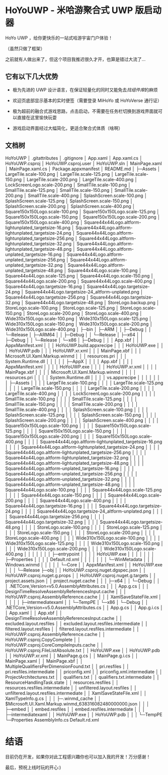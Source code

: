 # HoYoUWP - 米哈游聚合式 UWP 版启动器

HoYo UWP ，给你更快乐的一站式哈游宇宙门户体验！

（虽然只做了框架）

之前就有人做出来了，但这个项目我推迟很久才开，也算是错过大流了...

## 它有以下几大优势

- 极为先进的 UWP 设计语言，在保证轻量化的同时又能免去*找组件库*的麻烦

- 欢迎页底部显示基本的实时便签（需要登录 MiHoYo 或 HoYoVerse 通行证）

- 极为超前的融合式游戏思路，点击启动，不需要在任务栏切换到游戏界面就可以直接在这里愉快玩耍

- 游戏启动界面经过大幅简化，更适合聚合式体质（啥啊）

## 文档树

HoYoUWP
│  .gitattributes
│  .gitignore
│  App.xaml
│  App.xaml.cs
│  HoYoUWP.csproj
│  HoYoUWP.csproj.user
│  HoYoUWP.sln
│  MainPage.xaml
│  MainPage.xaml.cs
│  Package.appxmanifest
│  README.md
│
├─Assets
│      LargeTile.scale-100.png
│      LargeTile.scale-125.png
│      LargeTile.scale-150.png
│      LargeTile.scale-200.png
│      LargeTile.scale-400.png
│      LockScreenLogo.scale-200.png
│      SmallTile.scale-100.png
│      SmallTile.scale-125.png
│      SmallTile.scale-150.png
│      SmallTile.scale-200.png
│      SmallTile.scale-400.png
│      SplashScreen.scale-100.png
│      SplashScreen.scale-125.png
│      SplashScreen.scale-150.png
│      SplashScreen.scale-200.png
│      SplashScreen.scale-400.png
│      Square150x150Logo.scale-100.png
│      Square150x150Logo.scale-125.png
│      Square150x150Logo.scale-150.png
│      Square150x150Logo.scale-200.png
│      Square150x150Logo.scale-400.png
│      Square44x44Logo.altform-lightunplated_targetsize-16.png
│      Square44x44Logo.altform-lightunplated_targetsize-24.png
│      Square44x44Logo.altform-lightunplated_targetsize-256.png
│      Square44x44Logo.altform-lightunplated_targetsize-32.png
│      Square44x44Logo.altform-lightunplated_targetsize-48.png
│      Square44x44Logo.altform-unplated_targetsize-16.png
│      Square44x44Logo.altform-unplated_targetsize-256.png
│      Square44x44Logo.altform-unplated_targetsize-32.png
│      Square44x44Logo.altform-unplated_targetsize-48.png
│      Square44x44Logo.scale-100.png
│      Square44x44Logo.scale-125.png
│      Square44x44Logo.scale-150.png
│      Square44x44Logo.scale-200.png
│      Square44x44Logo.scale-400.png
│      Square44x44Logo.targetsize-16.png
│      Square44x44Logo.targetsize-24.png
│      Square44x44Logo.targetsize-24_altform-unplated.png
│      Square44x44Logo.targetsize-256.png
│      Square44x44Logo.targetsize-32.png
│      Square44x44Logo.targetsize-48.png
│      StoreLogo.backup.png
│      StoreLogo.scale-100.png
│      StoreLogo.scale-125.png
│      StoreLogo.scale-150.png
│      StoreLogo.scale-200.png
│      StoreLogo.scale-400.png
│      Wide310x150Logo.scale-100.png
│      Wide310x150Logo.scale-125.png
│      Wide310x150Logo.scale-150.png
│      Wide310x150Logo.scale-200.png
│      Wide310x150Logo.scale-400.png
│
├─bin
│  ├─ARM
│  │  ├─Debug
│  │  └─Release
│  ├─ARM64
│  │  ├─Debug
│  │  └─Release
│  ├─x64
│  │  ├─Debug
│  │  └─Release
│  └─x86
│      ├─Debug
│      │  │  App.xbf
│      │  │  AppxManifest.xml
│      │  │  HoYoUWP.build.appxrecipe
│      │  │  HoYoUWP.exe
│      │  │  HoYoUWP.pdb
│      │  │  HoYoUWP.xr.xml
│      │  │  MainPage.xbf
│      │  │  Microsoft.UI.Xaml.Markup.winmd
│      │  │  resources.pri
│      │  │  System.Runtime.dll
│      │  │
│      │  ├─AppX
│      │  │  │  App.xbf
│      │  │  │  AppxManifest.xml
│      │  │  │  HoYoUWP.exe
│      │  │  │  HoYoUWP.xr.xml
│      │  │  │  MainPage.xbf
│      │  │  │  Microsoft.UI.Xaml.Markup.winmd
│      │  │  │  resources.pri
│      │  │  │  System.Runtime.dll
│      │  │  │  vs.appxrecipe
│      │  │  │
│      │  │  ├─Assets
│      │  │  │      LargeTile.scale-100.png
│      │  │  │      LargeTile.scale-125.png
│      │  │  │      LargeTile.scale-150.png
│      │  │  │      LargeTile.scale-200.png
│      │  │  │      LargeTile.scale-400.png
│      │  │  │      LockScreenLogo.scale-200.png
│      │  │  │      SmallTile.scale-100.png
│      │  │  │      SmallTile.scale-125.png
│      │  │  │      SmallTile.scale-150.png
│      │  │  │      SmallTile.scale-200.png
│      │  │  │      SmallTile.scale-400.png
│      │  │  │      SplashScreen.scale-100.png
│      │  │  │      SplashScreen.scale-125.png
│      │  │  │      SplashScreen.scale-150.png
│      │  │  │      SplashScreen.scale-200.png
│      │  │  │      SplashScreen.scale-400.png
│      │  │  │      Square150x150Logo.scale-100.png
│      │  │  │      Square150x150Logo.scale-125.png
│      │  │  │      Square150x150Logo.scale-150.png
│      │  │  │      Square150x150Logo.scale-200.png
│      │  │  │      Square150x150Logo.scale-400.png
│      │  │  │      Square44x44Logo.altform-lightunplated_targetsize-16.png
│      │  │  │      Square44x44Logo.altform-lightunplated_targetsize-24.png
│      │  │  │      Square44x44Logo.altform-lightunplated_targetsize-256.png
│      │  │  │      Square44x44Logo.altform-lightunplated_targetsize-32.png
│      │  │  │      Square44x44Logo.altform-lightunplated_targetsize-48.png
│      │  │  │      Square44x44Logo.altform-unplated_targetsize-16.png
│      │  │  │      Square44x44Logo.altform-unplated_targetsize-256.png
│      │  │  │      Square44x44Logo.altform-unplated_targetsize-32.png
│      │  │  │      Square44x44Logo.altform-unplated_targetsize-48.png
│      │  │  │      Square44x44Logo.scale-100.png
│      │  │  │      Square44x44Logo.scale-125.png
│      │  │  │      Square44x44Logo.scale-150.png
│      │  │  │      Square44x44Logo.scale-200.png
│      │  │  │      Square44x44Logo.scale-400.png
│      │  │  │      Square44x44Logo.targetsize-16.png
│      │  │  │      Square44x44Logo.targetsize-24.png
│      │  │  │      Square44x44Logo.targetsize-24_altform-unplated.png
│      │  │  │      Square44x44Logo.targetsize-256.png
│      │  │  │      Square44x44Logo.targetsize-32.png
│      │  │  │      Square44x44Logo.targetsize-48.png
│      │  │  │      StoreLogo.scale-100.png
│      │  │  │      StoreLogo.scale-125.png
│      │  │  │      StoreLogo.scale-150.png
│      │  │  │      StoreLogo.scale-200.png
│      │  │  │      StoreLogo.scale-400.png
│      │  │  │      Wide310x150Logo.scale-100.png
│      │  │  │      Wide310x150Logo.scale-125.png
│      │  │  │      Wide310x150Logo.scale-150.png
│      │  │  │      Wide310x150Logo.scale-200.png
│      │  │  │      Wide310x150Logo.scale-400.png
│      │  │  │
│      │  │  ├─entrypoint
│      │  │  │      HoYoUWP.exe
│      │  │  │
│      │  │  ├─Properties
│      │  │  │      Default.rd.xml
│      │  │  │
│      │  │  └─WinMetadata
│      │  │          Windows.winmd
│      │  │
│      │  └─Core
│      │          AppxManifest.xml
│      │          HoYoUWP.exe
│      │
│      └─Release
├─obj
│  │  HoYoUWP.csproj.nuget.dgspec.json
│  │  HoYoUWP.csproj.nuget.g.props
│  │  HoYoUWP.csproj.nuget.g.targets
│  │  project.assets.json
│  │  project.nuget.cache
│  │
│  ├─x64
│  │  └─Debug
│  │      │  .NETCore,Version=v5.0.AssemblyAttributes.cs
│  │      │  App.g.cs
│  │      │  DesignTimeResolveAssemblyReferencesInput.cache
│  │      │  HoYoUWP.csproj.AssemblyReference.cache
│  │      │  XamlSaveStateFile.xml
│  │      │
│  │      ├─intermediatexaml
│  │      └─TempPE
│  └─x86
│      └─Debug
│          │  .NETCore,Version=v5.0.AssemblyAttributes.cs
│          │  App.g.cs
│          │  App.g.i.cs
│          │  App.xaml
│          │  App.xbf
│          │  DesignTimeResolveAssemblyReferencesInput.cache
│          │  excluded.layout.resfiles
│          │  excluded.layout.resfiles.intermediate
│          │  filtered.layout.resfiles
│          │  filtered.layout.resfiles.intermediate
│          │  HoYoUWP.csproj.AssemblyReference.cache
│          │  HoYoUWP.csproj.CopyComplete
│          │  HoYoUWP.csproj.CoreCompileInputs.cache
│          │  HoYoUWP.csproj.FileListAbsolute.txt
│          │  HoYoUWP.exe
│          │  HoYoUWP.pdb
│          │  HoYoUWP.xr.xml
│          │  MainPage.g.cs
│          │  MainPage.g.i.cs
│          │  MainPage.xaml
│          │  MainPage.xbf
│          │  MultipleQualifiersPerDimensionFound.txt
│          │  pri.resfiles
│          │  pri.resfiles.intermediate
│          │  priconfig.xml
│          │  priconfig.xml.intermediate
│          │  ProjectArchitectures.txt
│          │  qualifiers.txt
│          │  qualifiers.txt.intermediate
│          │  ResourceHandlingTask.state
│          │  resources.resfiles
│          │  resources.resfiles.intermediate
│          │  unfiltered.layout.resfiles
│          │  unfiltered.layout.resfiles.intermediate
│          │  XamlSaveStateFile.xml
│          │  XamlTypeInfo.g.cs
│          │
│          ├─.winmd_cache
│          │      $Microsoft.UI.Xaml.Markup.winmd_638316082480000000.json
│          │
│          ├─embed
│          │      embed.resfiles
│          │      embed.resfiles.intermediate
│          │
│          ├─intermediatexaml
│          │      HoYoUWP.exe
│          │      HoYoUWP.pdb
│          │
│          └─TempPE
└─Properties
        AssemblyInfo.cs
        Default.rd.xml

# 结语

目前仍在开发，如果你对此工程感兴趣你也可以加入我的开发！万分感谢！

最后，预祝上线时玩的开心:)